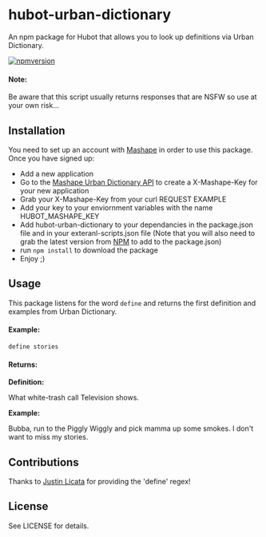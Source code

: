 # hubot-urban-dictionary
An npm package for Hubot that allows you to look up definitions via Urban Dictionary.

[![npmversion](https://badge.fury.io/js/hubot-urban-dictionary.svg)](http://badge.fury.io/js/hubot-urban-dictionary)

#### Note:
Be aware that this script usually returns responses that are NSFW so use at your
own risk...

## Installation
You need to set up an account with [Mashape](https://www.mashape.com) in order
to use this package. Once you have signed up:

* Add a new application
* Go to the
  [Mashape Urban Dictionary API](https://www.mashape.com/community/urban-dictionary)
  to create a X-Mashape-Key for your new application
* Grab your X-Mashape-Key from your curl REQUEST EXAMPLE
* Add your key to your enviornment variables with the name HUBOT_MASHAPE_KEY
* Add hubot-urban-dictionary to your dependancies in the package.json file and
  in your exteranl-scripts.json file (Note that you will also need to grab the
  latest version from [NPM](https://www.npmjs.com/package/hubot-urban-dictionary)
  to add to the package.json)
* run `npm install` to download the package
* Enjoy ;)

## Usage
This package listens for the word `define` and returns the first definition and
examples from Urban Dictionary.

#### Example:
`define stories`

#### Returns:
**Definition:**

What white-trash call Television shows.

**Example:**

Bubba, run to the Piggly Wiggly and pick mamma up some smokes. I don't want to
miss my stories.

## Contributions
Thanks to [Justin Licata](https://github.com/licatajustin) for providing the
'define' regex!

## License
See LICENSE for details.
